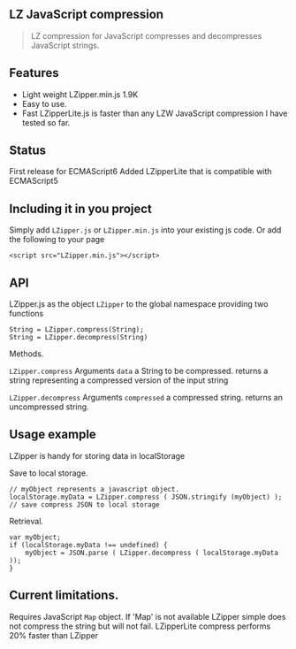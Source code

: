 ## LZ JavaScript compression

> LZ compression for JavaScript compresses and decompresses JavaScript strings. 

## Features

- Light weight LZipper.min.js 1.9K
- Easy to use.
- Fast LZipperLite.js is faster than any LZW JavaScript compression I have tested so far.

## Status

First release for ECMAScript6
Added LZipperLite that is compatible with ECMAScript5

## Including it in you project

Simply add `LZipper.js` or `LZipper.min.js` into your existing js code. Or add the following to your page

```
<script src="LZipper.min.js"></script>
```

## API

LZipper.js as the object `LZipper` to the global namespace providing two functions 

```
String = LZipper.compress(String);
String = LZipper.decompress(String)
```

Methods.

`LZipper.compress`
Arguments 
`data` a String to be compressed.
returns 
a string representing a compressed version of the input string

`LZipper.decompress`
Arguments 
`compressed` a compressed string.
returns 
an uncompressed string.

## Usage example

LZipper is handy for storing data in localStorage

Save to local storage.
```
// myObject represents a javascript object.
localStorage.myData = LZipper.compress ( JSON.stringify (myObject) ); // save compress JSON to local storage
```

Retrieval.
```
var myObject;
if (localStorage.myData !== undefined) {
    myObject = JSON.parse ( LZipper.decompress ( localStorage.myData ));
}
```    
## Current limitations.

Requires JavaScript `Map` object. If 'Map' is not available LZipper simple does not compress the string but will not fail.
LZipperLite compress performs 20% faster than LZipper



